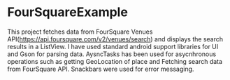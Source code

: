 # FourSquareExample


This project fetches data from FourSquare Venues API(https://api.foursquare.com/v2/venues/search) and displays the search results in a ListView. I have used standard android support libraries for UI and Gson for parsing data. AysncTasks has been used for asycnhronous operations such as getting GeoLocation of place and Fetching search data from FourSquare API. Snackbars were used for error messaging.
